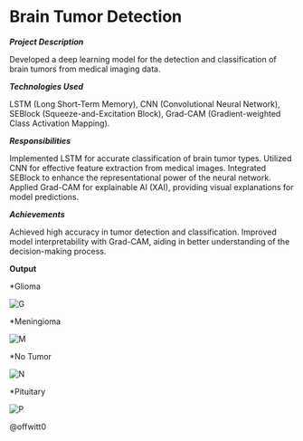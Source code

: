 # Brain Tumor Detection
  ***Project Description***
  
   Developed a deep learning model for the detection and classification of brain tumors from medical imaging data.
  
  ***Technologies Used***
  
   LSTM (Long Short-Term Memory), CNN (Convolutional Neural Network), SEBlock (Squeeze-and-Excitation Block), Grad-CAM (Gradient-weighted Class Activation Mapping).
  
  ***Responsibilities***
  
   Implemented LSTM for accurate classification of brain tumor types.
   Utilized CNN for effective feature extraction from medical images.
   Integrated SEBlock to enhance the representational power of the neural network.
   Applied Grad-CAM for explainable AI (XAI), providing visual explanations for model predictions.
    
  ***Achievements***
  
   Achieved high accuracy in tumor detection and classification.
   Improved model interpretability with Grad-CAM, aiding in better understanding of the decision-making process.

**Output**

  *Glioma
  
  ![G](https://github.com/offwitt0/GProject/assets/81443480/8f148407-77df-4b26-b5ee-3355fb8cf0c8)
  
  *Meningioma
  
  ![M](https://github.com/offwitt0/GProject/assets/81443480/863527e4-5241-482c-8199-8d140e351bc9)
  
  *No Tumor
  
  ![N](https://github.com/offwitt0/GProject/assets/81443480/1e045d49-b290-4f01-8b25-aa273c0613ee)
  
  *Pituitary
  
  ![P](https://github.com/offwitt0/GProject/assets/81443480/1726737f-c479-4322-bf09-a8586fb6abb6)



  @offwitt0
